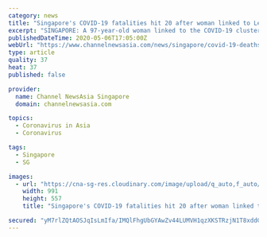 ```yaml
---
category: news
title: "Singapore's COVID-19 fatalities hit 20 after woman linked to Lee Ah Mooi home, man from Mustafa cluster die"
excerpt: "SINGAPORE: A 97-year-old woman linked to the COVID-19 cluster at Lee Ah Mooi Old Age Home and a 73-year-old man from the cluster at Mustafa Centre"
publishedDateTime: 2020-05-06T17:05:00Z
webUrl: "https://www.channelnewsasia.com/news/singapore/covid-19-deaths-lee-ah-mooi-mustafa-centre-12709642"
type: article
quality: 37
heat: 37
published: false

provider:
  name: Channel NewsAsia Singapore
  domain: channelnewsasia.com

topics:
  - Coronavirus in Asia
  - Coronavirus

tags:
  - Singapore
  - SG

images:
  - url: "https://cna-sg-res.cloudinary.com/image/upload/q_auto,f_auto/image/12709776/16x9/991/557/b4a493a41af33e4532f66577caff0bf6/dX/collage-of-lee-ah-mooi--mustafa-centre.png"
    width: 991
    height: 557
    title: "Singapore's COVID-19 fatalities hit 20 after woman linked to Lee Ah Mooi home, man from Mustafa cluster die"

secured: "yM7rlZQtAOSJqIsLmIfa/IMQlFhgUbGYAwZv44LUMVH1qzXKSTRzjN1T8xddG0JnF9tDn9q0MFCHxAia4mFYP1aROzRM4WAWYvqTe5wwU6XJ4Bu5phNhOkdc1QXAQsUZeoSRNd8rdstjCA+tpTJ9VKU84RjRr4fBgxQvV/qaw27LVo+p9C0riLsa5LsY55HZettAcQV/MB/3lh+1PyH0SArHwOMyfC0kppgr4OYh0QVWdD51IbKCk20SGf7g6pIrtOwI2SxZ6Z43U9MguFsB9avs1akC4vWVoIh1mvTietML00PBW206lL8CqIvBBt/4;frsGiRFfFxe5ElxDhNDd4A=="
---
```



